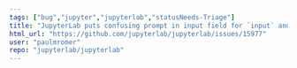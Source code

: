 ```yaml
---
tags: ["bug","jupyter","jupyterlab","statusNeeds-Triage"]
title: "JupyterLab puts confusing prompt in input field for `input` and `getpass`"
html_url: "https://github.com/jupyterlab/jupyterlab/issues/15977"
user: "paulmromer"
repo: "jupyterlab/jupyterlab"
---
```


